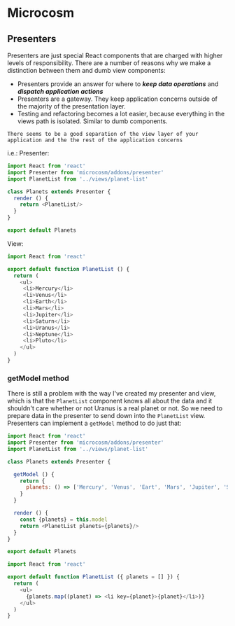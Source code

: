 # Microcosm

## Presenters
Presenters are just special React components that are charged with higher levels of responsibility. There are a number of reasons why we make a distinction between them and dumb view components:

- Presenters provide an answer for where to _**keep data operations**_ and _**dispatch application actions**_
- Presenters are a gateway. They keep application concerns outside of the majority of the presentation layer.
- Testing and refactoring becomes a lot easier, because everything in the views path is isolated. Similar to dumb components.

`There seems to be a good separation of the view layer of your application and the the rest of the application concerns`

i.e.: Presenter:
```js
import React from 'react'
import Presenter from 'microcosm/addons/presenter'
import PlanetList from '../views/planet-list'

class Planets extends Presenter {
  render () {
    return <PlanetList/>
  }
}

export default Planets
```

View:
```js
import React from 'react'

export default function PlanetList () {
  return (
    <ul>
     <li>Mercury</li>
     <li>Venus</li>
     <li>Earth</li>
     <li>Mars</li>
     <li>Jupiter</li>
     <li>Saturn</li>
     <li>Uranus</li>
     <li>Neptune</li>
     <li>Pluto</li>
    </ul>
  )
}
```

### getModel method
There is still a problem with the way I've created my presenter and view, which is that the `PlanetList` component knows all about the data and it shouldn't care whether or not Uranus is a real planet or not. So we need to prepare data in the presenter to send down into the `PlanetList` view. Presenters can implement a `getModel` method to do just that:

```js
import React from 'react'
import Presenter from 'microcosm/addons/presenter'
import PlanetList from '../views/planet-list'

class Planets extends Presenter {

  getModel () {
    return {
      planets: () => ['Mercury', 'Venus', 'Eart', 'Mars', 'Jupiter', 'Saturn', 'Uranus', 'Neptune', 'Pluto']
    }
  }

  render () {
    const {planets} = this.model
    return <PlanetList planets={planets}/>
  }
}

export default Planets

```

```js
import React from 'react'

export default function PlanetList ({ planets = [] }) {
  return (
    <ul>
      {planets.map((planet) => <li key={planet}>{planet}</li>)}
    </ul>
  )
}
```